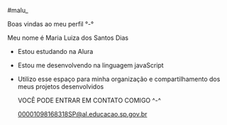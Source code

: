 #malu_

Boas vindas ao meu perfil  °-°

Meu nome é Maria Luiza dos Santos Dias

- Estou estudando na Alura
- Estou me desenvolvendo na linguagem javaScript
- Utilizo esse espaço para minha organização e compartilhamento dos meus projetos desenvolvidos

  VOCÊ PODE ENTRAR EM CONTATO COMIGO ^-^

  00001098168318SP@al.educacao.sp.gov.br
